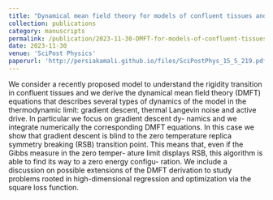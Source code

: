 ```yaml
---
title: "Dynamical mean field theory for models of confluent tissues and beyond"
collection: publications
category: manuscripts
permalink: /publication/2023-11-30-DMFT-for-models-of-confluent-tissues-and-beyond
date: 2023-11-30
venue: 'SciPost Physics'
paperurl: 'http://persiakamali.github.io/files/SciPostPhys_15_5_219.pdf'
---
```


We consider a recently proposed model to understand the rigidity transition in confluent tissues and we derive the dynamical mean field theory (DMFT) equations that describes several types of dynamics of the model in the thermodynamic limit: gradient descent, thermal Langevin noise and active drive. In particular we focus on gradient descent dy- namics and we integrate numerically the corresponding DMFT equations. In this case we show that gradient descent is blind to the zero temperature replica symmetry breaking (RSB) transition point. This means that, even if the Gibbs measure in the zero temper- ature limit displays RSB, this algorithm is able to find its way to a zero energy configu- ration. We include a discussion on possible extensions of the DMFT derivation to study problems rooted in high-dimensional regression and optimization via the square loss function.

